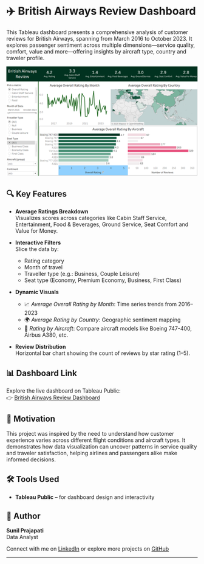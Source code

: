# ✈️ British Airways Review Dashboard

This Tableau dashboard presents a comprehensive analysis of customer reviews for British Airways, spanning from March 2016 to October 2023. 
It explores passenger sentiment across multiple dimensions—service quality, comfort, value and more—offering insights by aircraft type, country and traveler profile.

![Dashboard Preview](BritishAirwaysReview.png)

## 🔍 Key Features

- **Average Ratings Breakdown**  
  Visualizes scores across categories like Cabin Staff Service, Entertainment, Food & Beverages, Ground Service, Seat Comfort and Value for Money.

- **Interactive Filters**  
  Slice the data by:
    - Rating category
    - Month of travel
    - Traveller type (e.g.: Business, Couple Leisure)
    - Seat type (Economy, Premium Economy, Business, First Class)

- **Dynamic Visuals**
  - 📈 *Average Overall Rating by Month*: Time series trends from 2016–2023  
  - 🌍 *Average Rating by Country*: Geographic sentiment mapping  
  - 🛫 *Rating by Aircraft*: Compare aircraft models like Boeing 747-400, Airbus A380, etc.

- **Review Distribution**  
  Horizontal bar chart showing the count of reviews by star rating (1–5).

## 📊 Dashboard Link

Explore the live dashboard on Tableau Public:  
👉 [British Airways Review Dashboard](https://public.tableau.com/shared/Z65N6WXS9?:display_count=n&:origin=viz_share_link)

## 🧠 Motivation

This project was inspired by the need to understand how customer experience varies across different flight conditions and aircraft types. It demonstrates how data visualization can uncover patterns in service quality and traveler satisfaction, helping airlines and passengers alike make informed decisions.

## 🛠️ Tools Used

- **Tableau Public** – for dashboard design and interactivity  

## 🧵 Author

**Sunil Prajapati**  
Data Analyst

Connect with me on [LinkedIn](www.linkedin.com/in/sunil-prajapati832) or explore more projects on [GitHub](https://github.com/sunilprajapati832)

---

